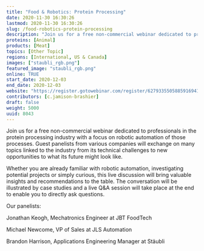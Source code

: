 ```yaml
---
title: "Food & Robotics: Protein Processing"
date: 2020-11-30 16:30:26
lastmod: 2020-11-30 16:30:26
slug: /food-robotics-protein-processing
description: "Join us for a free non-commercial webinar dedicated to professionals in the protein processing industry with a focus on robotic automation of those processes. Guest panelists from various companies will exchange on many topics linked to the industry from its technical challenges to new opportunities to what its future might look like."
proteins: [Animal]
products: [Meat]
topics: [Other Topic]
regions: [International, US & Canada]
images: ["staubli_rgb.png"]
featured_image: "staubli_rgb.png"
online: TRUE
start_date: 2020-12-03
end_date: 2020-12-03
website: "https://register.gotowebinar.com/register/6279335505885916941?source=Staubli%20Sales%20Invitation%20"
contributors: [c.jamison-brashier]
draft: false
weight: 5000
uuid: 8043
---
```

<p>Join us for a free non-commercial webinar dedicated to professionals in the protein processing industry with a focus on robotic automation of those processes. Guest panelists from various companies will exchange on many topics linked to the industry from its technical challenges to new opportunities to what its future might look like.</p>
<p>Whether you are already familiar with robotic automation, investigating potential projects or simply curious, this live discussion will bring valuable insights and recommendations to the table. The conversation will be illustrated by case studies and a live Q&A session will take place at the end to enable you to directly ask questions.</p>
<p>Our panelists:</p>
<p>Jonathan Keogh, Mechatronics Engineer at JBT FoodTech</p>
<p>Michael Newcome, VP of Sales at JLS Automation</p>
<p>Brandon Harrison, Applications Engineering Manager at Stäubli</p>
